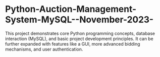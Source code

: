 # Python-Auction-Management-System-MySQL--November-2023-
This project demonstrates core Python programming concepts, database interaction (MySQL), and basic project development principles. It can be further expanded with features like a GUI, more advanced bidding mechanisms, and user authentication.
